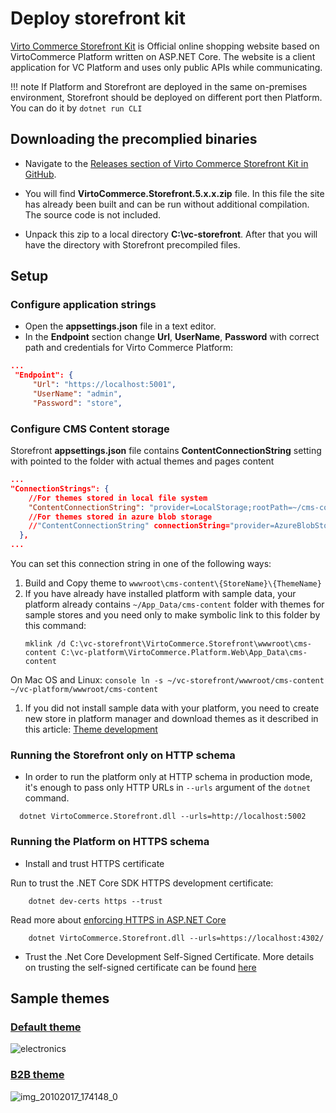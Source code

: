 # Deploy storefront kit

[Virto Commerce Storefront Kit](https://github.com/VirtoCommerce/vc-storefront-core/) is Official online shopping website based on VirtoCommerce Platform written on ASP.NET Core. The website is a client application for VC Platform and uses only public APIs while communicating.

!!! note
    If Platform and Storefront are deployed in the same on-premises environment, Storefront should be deployed on different port then Platform. You can do it by `dotnet run CLI`

## Downloading the precomplied binaries

* Navigate to the [Releases section of Virto Commerce Storefront Kit in GitHub](https://github.com/VirtoCommerce/vc-storefront-core/releases).

* You will find **VirtoCommerce.Storefront.5.x.x.zip** file. In this file the site has already been built and can be run without additional compilation. The source code is not included.

* Unpack this zip to a local directory **C:\vc-storefront**. After that you will have the directory with Storefront precompiled files.

## Setup

### Configure application strings

* Open the **appsettings.json** file in a text editor.
* In the **Endpoint** section change **Url**, **UserName**, **Password** with correct path and credentials for Virto Commerce Platform:

```json
...
 "Endpoint": {
     "Url": "https://localhost:5001",
     "UserName": "admin",
     "Password": "store",
```

### Configure CMS Content storage

Storefront  **appsettings.json** file contains **ContentConnectionString** setting with pointed to the folder with actual themes and pages content
```json
...
"ConnectionStrings": {
    //For themes stored in local file system
    "ContentConnectionString": "provider=LocalStorage;rootPath=~/cms-content"
	//For themes stored in azure blob storage
    //"ContentConnectionString" connectionString="provider=AzureBlobStorage;rootPath=cms-content;DefaultEndpointsProtocol=https;AccountName=yourAccountName;AccountKey=yourAccountKey"
  },
...
```

You can set this connection string in one of the following ways:

1. Build and Copy theme to `wwwroot\cms-content\{StoreName}\{ThemeName}`
1. If you have already have installed  platform with sample data, your platform already contains `~/App_Data/cms-content` folder with themes for sample stores and you need only to make symbolic link to this folder by this command:
    ```console
    mklink /d C:\vc-storefront\VirtoCommerce.Storefront\wwwroot\cms-content C:\vc-platform\VirtoCommerce.Platform.Web\App_Data\cms-content
    ```
On Mac OS and Linux:
    ```console
    ln -s ~/vc-storefront/wwwroot/cms-content ~/vc-platform/wwwroot/cms-content
    ```
1. If you did not install sample data with your platform, you need to create new store in platform manager and download themes as it described in this article: [Theme development](../fundamentals/theme-development.md)

### Running the Storefront only on HTTP schema
 
* In order to run the platform only at HTTP schema in production mode, it's enough to pass only HTTP URLs in `--urls` argument of the `dotnet` command.

```console
  dotnet VirtoCommerce.Storefront.dll --urls=http://localhost:5002
```

### Running the Platform on HTTPS schema

* Install and trust HTTPS certificate

Run to trust the .NET Core SDK HTTPS development certificate:

```console
    dotnet dev-certs https --trust
```

Read more about [enforcing HTTPS in ASP.NET Core](https://docs.microsoft.com/en-us/aspnet/core/security/enforcing-ssl?view=aspnetcore-3.0&tabs=visual-studio#trust)


```console
    dotnet VirtoCommerce.Storefront.dll --urls=https://localhost:4302/
```


* Trust the .Net Core Development Self-Signed Certificate. More details on trusting the self-signed certificate can be found [here](https://blogs.msdn.microsoft.com/robert_mcmurray/2013/11/15/how-to-trust-the-iis-express-self-signed-certificate/)


## Sample themes

### [Default theme](https://github.com/VirtoCommerce/vc-theme-default)
![electronics](https://user-images.githubusercontent.com/7566324/31821605-f36d17de-b5a5-11e7-9bb5-a71803285d8b.png)

### [B2B theme](https://github.com/VirtoCommerce/vc-theme-b2b)
![img_20102017_174148_0](https://user-images.githubusercontent.com/7566324/31821606-f3974b26-b5a5-11e7-8b52-e3b80d6bdd74.png)

